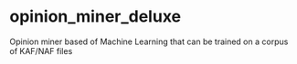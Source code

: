 opinion_miner_deluxe
====================

Opinion miner based of Machine Learning that can be trained on a corpus of KAF/NAF files
